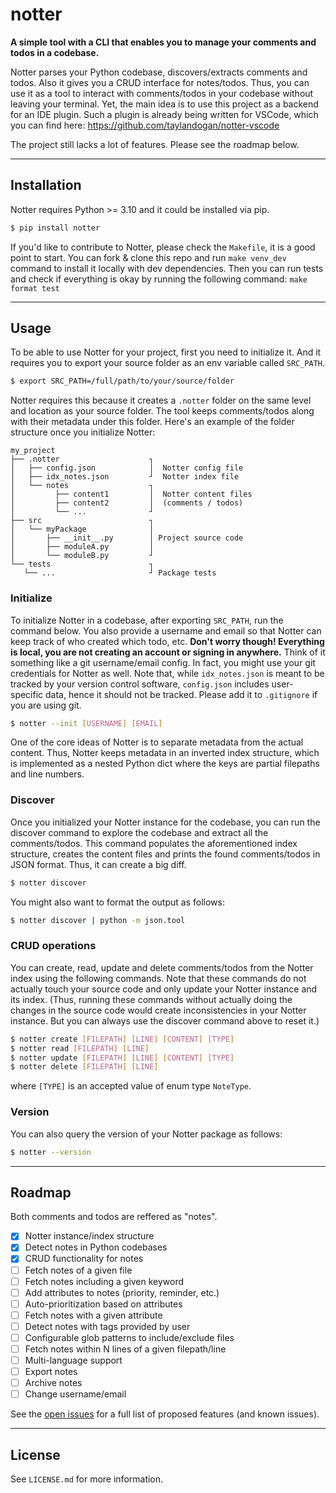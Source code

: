 # notter
<!-- /// Github badges go here -->

<b>A simple tool with a CLI that enables you to manage your comments and todos in a codebase.</b>

Notter parses your Python codebase, discovers/extracts comments and todos. Also it gives you a CRUD interface for notes/todos. Thus, you can use it as a tool to interact with comments/todos in your codebase without leaving your terminal. Yet, the main idea is to use this project as a backend for an IDE plugin. Such a plugin is already being written for VSCode, which you can find here: https://github.com/taylandogan/notter-vscode

The project still lacks a lot of features. Please see the roadmap below.
<hr>

## Installation
Notter requires Python >= 3.10 and it could be installed via pip.
   ```sh
   $ pip install notter
   ```

If you'd like to contribute to Notter, please check the `Makefile`, it is a good point to start. You can fork & clone this repo and run `make venv_dev` command to install it locally with dev dependencies. Then you can run tests and check if everything is okay by running the following command: `make format test`
<!-- <p align="right">(<a href="#readme-top">back to top</a>)</p> -->
<hr>


## Usage
To be able to use Notter for your project, first you need to initialize it. And it requires you to export your source folder as an env variable called `SRC_PATH`.
```sh
$ export SRC_PATH=/full/path/to/your/source/folder
```
Notter requires this because it creates a `.notter` folder on the same level and location as your source folder. The tool keeps comments/todos along with their metadata under this folder.  Here's an example of the folder structure once you initialize Notter:
```
my_project
├── .notter                    ┐
│   ├── config.json            │  Notter config file
│   ├── idx_notes.json         ┘  Notter index file
│   └── notes                  ┐
│         ├── content1         │  Notter content files
│         ├── content2         │  (comments / todos)
│         └── ...              ┘
├── src                        ┐
│   └── myPackage              │
│       ├── __init__.py        │ Project source code
│       ├── moduleA.py         │
│       └── moduleB.py         ┘
└── tests                      ┐
   └── ...                     ┘ Package tests
```

### Initialize

To initialize Notter in a codebase, after exporting `SRC_PATH`, run the command below. You also provide a username and email so that Notter can keep track of who created which todo, etc. **Don't worry though! Everything is local, you are not creating an account or signing in anywhere.** Think of it something like a git username/email config. In fact, you might use your git credentials for Notter as well. Note that, while `idx_notes.json` is meant to be tracked by your version control software, `config.json` includes user-specific data, hence it should not be tracked. Please add it to `.gitignore` if you are using git.
```sh
$ notter --init [USERNAME] [EMAIL]
```

One of the core ideas of Notter is to separate metadata from the actual content. Thus, Notter keeps metadata in an inverted index structure, which is implemented as a nested Python dict where the keys are partial filepaths and line numbers.

### Discover

Once you initialized your Notter instance for the codebase, you can run the discover command to explore the codebase and extract all the comments/todos. This command populates the aforementioned index structure, creates the content files and prints the found comments/todos in JSON format. Thus, it can create a big diff.

```sh
$ notter discover
```

You might also want to format the output as follows:
```sh
$ notter discover | python -m json.tool
```

### CRUD operations
You can create, read, update and delete comments/todos from the Notter index using the following commands. Note that these commands do not actually touch your source code and only update your Notter instance and its index. (Thus, running these commands without actually doing the changes in the source code would create inconsistencies in your Notter instance. But you can always use the discover command above to reset it.)

```sh
$ notter create [FILEPATH] [LINE] [CONTENT] [TYPE]
$ notter read [FILEPATH] [LINE]
$ notter update [FILEPATH] [LINE] [CONTENT] [TYPE]
$ notter delete [FILEPATH] [LINE]
```

where `[TYPE]` is an accepted value of enum type `NoteType`.

### Version
You can also query the version of your Notter package as follows:
```sh
$ notter --version
```

<!-- _For more examples, please refer to the [Documentation](https://example.com)_ -->
<!-- <p align="right">(<a href="#readme-top">back to top</a>)</p> -->
<hr>

## Roadmap
Both comments and todos are reffered as "notes".

- [x] Notter instance/index structure
- [x] Detect notes in Python codebases
- [x] CRUD functionality for notes
- [ ] Fetch notes of a given file
- [ ] Fetch notes including a given keyword
- [ ] Add attributes to notes (priority, reminder, etc.)
- [ ] Auto-prioritization based on attributes
- [ ] Fetch notes with a given attribute
- [ ] Detect notes with tags provided by user
- [ ] Configurable glob patterns to include/exclude files
- [ ] Fetch notes within N lines of a given filepath/line
- [ ] Multi-language support
- [ ] Export notes
- [ ] Archive notes
- [ ] Change username/email

See the [open issues](https://github.com/taylandogan/notter/issues) for a full list of proposed features (and known issues).
<!-- <p align="right">(<a href="#readme-top">back to top</a>)</p> -->
<hr>

## License
See `LICENSE.md` for more information.
<!-- <p align="right">(<a href="#readme-top">back to top</a>)</p> -->
